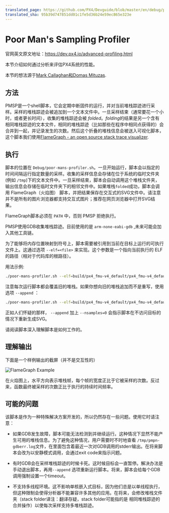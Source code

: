 ```yaml
---
translated_page: https://github.com/PX4/Devguide/blob/master/en/debug/profiling.md
translated_sha: 95b39d747851dd01c1fe5d36b24e59ec865e323e
---
```


# Poor Man's Sampling Profiler

官网英文原文地址：https://dev.px4.io/advanced-profiling.html

本节介绍如何通过分析来评估PX4系统的性能。

本节的想法源于[Mark Callaghan和Domas Mituzas](https://dom.as/2009/02/15/poor-mans-contention-profiling/).



## 方法



PMSP是一个shell脚本，它会定期中断固件的运行，并对当前堆栈踪迹进行采样。采样的堆栈踪迹会被追加到一个文本文件中。一旦采样结束（通常要花一个小时，或者更长时间），收集的堆栈踪迹会被 *folded*。*folding*的结果是另一个含有相同堆栈踪迹的文本文件，相同的堆栈踪迹（比如那些在程序中相同点获得的）会合并到一起，并记录发生的次数。然后这个折叠的堆栈信息会被送入可视化脚本，这个脚本我们使用[FlameGraph - an open source stack trace visualizer](http://www.brendangregg.com/flamegraphs.html).

## 执行


脚本的位置在 `Debug/poor-mans-profiler.sh`。一旦开始运行，脚本会以指定的时间间隔运行指定数量的采样。收集的采样信息会存储在位于系统的临时文件夹(例如 `/tmp`)下的文本文件中。一旦采样结束，脚本会自动调用这个堆栈文件夹，输出信息会存储在临时文件夹下的相邻文件中。如果堆栈`folded`成功，脚本会调用 FlameGraph（火焰图） 脚本，并把结果保存在交互式的SVG文件中。请注意并不是所有的图片浏览器都支持交互式图片；推荐在网页浏览器中打开SVG结果。

FlameGraph脚本必须在 `PATH` 中，否则 PMSP 拒绝执行。

PMSP使用GDB收集堆栈踪迹。目前使用的是 `arm-none-eabi-gdb` ,未来可能会加入其他工具链。

为了能够将内存位置映射到符号上，脚本需要被引用到当前在目标上运行的可执行文件上。这通过选项 `--elf=<file>` 来实现。这个参数是一个指向当前执行的 ELF 的路径（相对于代码库的根路径）。  

用法示例:

```bash
./poor-mans-profiler.sh --elf=build/px4_fmu-v4_default/px4_fmu-v4_default.elf --nsamples=30000
```

注意每次运行脚本都会覆盖旧的堆栈。如果你想向旧的堆栈追加而不是重写，使用选项 `--append` ：

```bash
./poor-mans-profiler.sh --elf=build/px4_fmu-v4_default/px4_fmu-v4_default.elf --nsamples=30000 --append
```

正如人们怀疑的那样， `--append` 加上 `--nsamples=0` 会指示脚本在不访问目标的情况下重新生成SVG。


请阅读脚本深入理解脚本是如何工作的。

## 理解输出

下面是一个样例输出的截屏（并不是交互性的）

![FlameGraph Example](../../assets/flamegraph-example.png)


在火焰图上，水平方向表示堆栈帧，每个帧的宽度正比于它被采样的次数。反过来，函数最终被采样的次数正比于执行的持续时间频率。

## 可能的问题


该脚本是作为一种特殊解决方案开发的，所以仍然存在一些问题。使用它时请注意：


* 如果GDB发生故障，脚本可能无法检测到并继续运行。这种情况下显然不能产生可用的堆栈信息。为了避免这种情况，用户需要时不时地查看 `/tmp/pmpn-gdberr.log`文件，在里面包含着最近一次对GDB调用的stderr输出。在将来脚本会改为以安静模式调用，会通过exit code来指示问题。


* 有时GDB会在采样堆栈踪迹的时候卡死。这时候目标会一直暂停。解决办法是手动退出脚本，再用`--append` 选项重新运行脚本。将来，脚本会给每个GDB调用强制设置一个timeout。

* 不支持多线程环境。这不影响单核嵌入式目标，因为他们总是以单线程执行，但这种限制会使得分析器不能兼容许多其他的应用。在将来，会修改堆栈文件夹（stack folder译注：翻译存疑，stack folder可能指的是 相同堆栈踪迹的合并操作）以使每次采样支持多堆栈踪迹。
